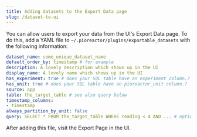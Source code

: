 ```yaml
---
title: Adding datasets to the Export Data page
slug: /dataset-to-ui
---
```


You can  allow users to export your data from the UI's Export Data page. To do this, add a YAML file to `~/.pioreactor/plugins/exportable_datasets` with the following information:

```yaml
dataset_name: some_unique_dataset_name
default_order_by: timestamp # for example
description: A lovely description which shows up in the UI
display_name: A lovely name which shows up in the UI
has_experiment: true # does your SQL table have an experiment column.?
has_unit: true # does your SQL table have an pioreactor_unit column.?
source: app
table: the_target_table # see also query below
timestamp_columns:
- timestamp
always_partition_by_unit: false
query: SELECT * FROM the_target_table WHERE reading < 4 AND ... # optional: you can specify a query.
```

After adding this file, visit the Export Page in the UI.
